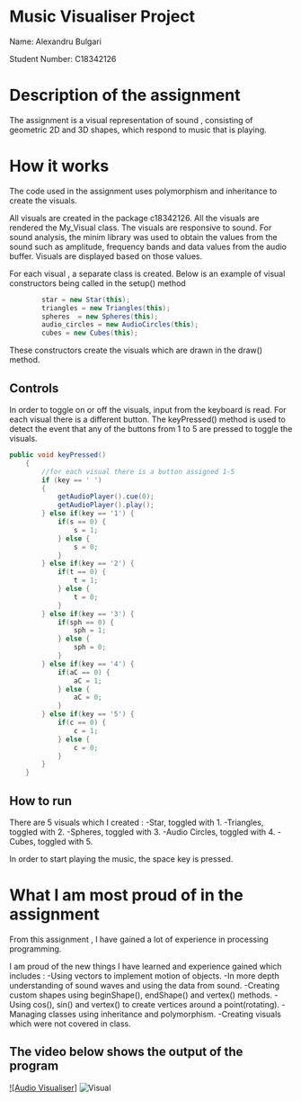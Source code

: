 # Music Visualiser Project

Name: Alexandru Bulgari

Student Number: C18342126


# Description of the assignment
The assignment is a visual representation of sound , consisting of geometric
2D and 3D shapes, which respond to music that is playing. 


# How it works
The code used in the assignment uses polymorphism and inheritance to create the 
visuals.

All visuals are created in the package c18342126.
All the visuals are rendered the My_Visual class.
The visuals are responsive to sound. For sound analysis, 
the minim library was used to obtain the values from the sound 
such as amplitude, frequency bands and data values from the 
audio buffer. Visuals are displayed based on those values.

For each visual , a separate class is created.
Below is an example of visual constructors being called in the setup() method

``` Java
		star = new Star(this);
        triangles = new Triangles(this);
        spheres  = new Spheres(this);        
        audio_circles = new AudioCircles(this);
        cubes = new Cubes(this);
```
These constructors create the visuals which are drawn in the draw() method.


## Controls

In order to toggle on or off the visuals, input from the keyboard is read.
For each visual there is a different button. 
The keyPressed() method is used to detect the event that any of the 
buttons from 1 to 5 are pressed to toggle the visuals. 

``` Java
public void keyPressed()
    {
        //for each visual there is a button assigned 1-5
        if (key == ' ')
        {
            getAudioPlayer().cue(0);
            getAudioPlayer().play();
        } else if(key == '1') {
            if(s == 0) {
                s = 1;
            } else {
                s = 0;
            }
        } else if(key == '2') {
            if(t == 0) {
                t = 1;
            } else {
                t = 0;
            }
        } else if(key == '3') {
            if(sph == 0) {
                sph = 1;
            } else {
                sph = 0;
            }
        } else if(key == '4') {
            if(aC == 0) {
                aC = 1;
            } else {
                aC = 0;
            }
        } else if(key == '5') {
            if(c == 0) {
                c = 1;
            } else {
                c = 0;
            }
        }
    }
```




## How to run
There are 5 visuals which I created :
-Star, toggled with 1.
-Triangles, toggled with 2.
-Spheres, toggled with 3.
-Audio Circles, toggled with 4.
-Cubes, toggled with 5.

In order to start playing the music, the space key is pressed.





# What I am most proud of in the assignment
From this assignment , I have gained a lot of experience in processing
programming.

I am proud of the new things I have learned and experience gained which includes : 
-Using vectors to implement motion of objects.
-In more depth understanding of sound waves and using the data from sound.
-Creating custom shapes using beginShape(), endShape() and vertex() methods.
-Using cos(), sin() and vertex() to create vertices around a point(rotating).
-Managing classes using inheritance and polymorphism.
-Creating visuals which were not covered in class.


## The video below shows the output of the program
[![Audio Visualiser]](https://youtu.be/h-jel802NNY)
![Visual](https://github.com/alex1233213/MusicVisuals/tree/master/java/data/Untitled.png)



